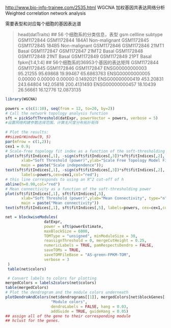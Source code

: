 http://www.bio-info-trainee.com/2535.html
WGCNA 加权基因共表达网络分析
Weighted correlation network analysis

需要表型和对应每个细胞的基因表达谱
> head(datTraits)  ## 56 个细胞系的分类信息，表型
                  gsm cellline       subtype
GSM1172844 GSM1172844    184A1 Non-malignant
GSM1172845 GSM1172845    184B5 Non-malignant
GSM1172846 GSM1172846    21MT1         Basal
GSM1172847 GSM1172847    21MT2         Basal
GSM1172848 GSM1172848     21NT         Basal
GSM1172849 GSM1172849     21PT         Basal
> fpkm[1:4,1:4]  ## 56个细胞系的36953个基因的表达矩阵
                GSM1172844 GSM1172845 GSM1172846  GSM1172847
ENSG00000000003   95.21255   95.69868   19.99467  65.6863763
ENSG00000000005    0.00000    0.00000    0.00000   0.1492021
ENSG00000000419  453.20831  243.64804  142.05818 200.4131493
ENSG00000000457   18.10439   26.56661   16.12776  12.0873135

```r
library(WGCNA)
​
powers = c(c(1:10), seq(from = 12, to=20, by=2))
# Call the network topology analysis function
sft = pickSoftThreshold(datExpr, powerVector = powers, verbose = 5)
#设置网络构建参数选择范围，计算无尺度分布拓扑矩阵
​
# Plot the results:
##sizeGrWindow(9, 5)
par(mfrow = c(1,2));
cex1 = 0.9;
# Scale-free topology fit index as a function of the soft-thresholding power
plot(sft$fitIndices[,1], -sign(sft$fitIndices[,3])*sft$fitIndices[,2],
       xlab="Soft Threshold (power)",ylab="Scale Free Topology Model Fit,signed R^2",type="n",
       main = paste("Scale independence"));
text(sft$fitIndices[,1], -sign(sft$fitIndices[,3])*sft$fitIndices[,2],
       labels=powers,cex=cex1,col="red");
# this line corresponds to using an R^2 cut-off of h
abline(h=0.90,col="red")
# Mean connectivity as a function of the soft-thresholding power
plot(sft$fitIndices[,1], sft$fitIndices[,5],
       xlab="Soft Threshold (power)",ylab="Mean Connectivity", type="n",
       main = paste("Mean connectivity"))
text(sft$fitIndices[,1], sft$fitIndices[,5], labels=powers, cex=cex1,col="red")

net = blockwiseModules(
                 datExpr,
                 power = sft$powerEstimate,
                 maxBlockSize = 6000,
                 TOMType = "unsigned", minModuleSize = 30,
                 reassignThreshold = 0, mergeCutHeight = 0.25,
                 numericLabels = TRUE, pamRespectsDendro = FALSE,
                 saveTOMs = TRUE,
                 saveTOMFileBase = "AS-green-FPKM-TOM",
                 verbose = 3
 )
 table(net$colors)

 # Convert labels to colors for plotting
mergedColors = labels2colors(net$colors)
table(mergedColors)
# Plot the dendrogram and the module colors underneath
plotDendroAndColors(net$dendrograms[[1]], mergedColors[net$blockGenes[[1]]],
                    "Module colors",
                    dendroLabels = FALSE, hang = 0.03,
                    addGuide = TRUE, guideHang = 0.05)
## assign all of the gene to their corresponding module 
## hclust for the genes.